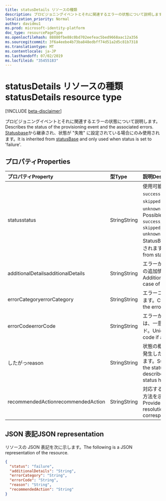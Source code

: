 ```yaml
---
title: statusDetails リソースの種類
description: プロビジョニングイベントとそれに関連するエラーの状態について説明します。
localization_priority: Normal
author: davidmu1
ms.prod: microsoft-identity-platform
doc_type: resourcePageType
ms.openlocfilehash: 88880fbe88c0bd702eefeac5bed9668aac12a356
ms.sourcegitcommit: 3f6a4eebe4b73ba848edbff74d51a2d5c81b7318
ms.translationtype: MT
ms.contentlocale: ja-JP
ms.lasthandoff: 07/02/2019
ms.locfileid: "35455183"
---
```

# <a name="statusdetails-resource-type"></a><span data-ttu-id="b2ab3-103">statusDetails リソースの種類</span><span class="sxs-lookup"><span data-stu-id="b2ab3-103">statusDetails resource type</span></span>

[!INCLUDE [beta-disclaimer](../../includes/beta-disclaimer.md)]

<span data-ttu-id="b2ab3-104">プロビジョニングイベントとそれに関連するエラーの状態について説明します。</span><span class="sxs-lookup"><span data-stu-id="b2ab3-104">Describes the status of the provisioning event and the associated errors.</span></span> <span data-ttu-id="b2ab3-105">[Statusbase](/graph/api/resources/statusbase?view=graph-rest-beta)から継承され、状態が "失敗" に設定されている場合にのみ使用されます。</span><span class="sxs-lookup"><span data-stu-id="b2ab3-105">It is inherited from [statusBase](/graph/api/resources/statusbase?view=graph-rest-beta) and only used when status is set to 'failure'.</span></span>  

## <a name="properties"></a><span data-ttu-id="b2ab3-106">プロパティ</span><span class="sxs-lookup"><span data-stu-id="b2ab3-106">Properties</span></span>

| <span data-ttu-id="b2ab3-107">プロパティ</span><span class="sxs-lookup"><span data-stu-id="b2ab3-107">Property</span></span>     | <span data-ttu-id="b2ab3-108">型</span><span class="sxs-lookup"><span data-stu-id="b2ab3-108">Type</span></span>        | <span data-ttu-id="b2ab3-109">説明</span><span class="sxs-lookup"><span data-stu-id="b2ab3-109">Description</span></span> |
|:-------------|:------------|:------------|
|<span data-ttu-id="b2ab3-110">status</span><span class="sxs-lookup"><span data-stu-id="b2ab3-110">status</span></span>|<span data-ttu-id="b2ab3-111">String</span><span class="sxs-lookup"><span data-stu-id="b2ab3-111">String</span></span>|<span data-ttu-id="b2ab3-112">使用可能な値: `success`、`failure`、`skipped`、`unknownFutureValue`。</span><span class="sxs-lookup"><span data-stu-id="b2ab3-112">Possible values are: `success`, `failure`, `skipped`, `unknownFutureValue`.</span></span> <span data-ttu-id="b2ab3-113">StatusBase から継承されます。</span><span class="sxs-lookup"><span data-stu-id="b2ab3-113">Inherited from statusBase.</span></span>|
|<span data-ttu-id="b2ab3-114">additionalDetails</span><span class="sxs-lookup"><span data-stu-id="b2ab3-114">additionalDetails</span></span>|<span data-ttu-id="b2ab3-115">String</span><span class="sxs-lookup"><span data-stu-id="b2ab3-115">String</span></span>|<span data-ttu-id="b2ab3-116">エラーが発生した場合の追加情報。</span><span class="sxs-lookup"><span data-stu-id="b2ab3-116">Additional details in case of error.</span></span>|
|<span data-ttu-id="b2ab3-117">errorCategory</span><span class="sxs-lookup"><span data-stu-id="b2ab3-117">errorCategory</span></span>|<span data-ttu-id="b2ab3-118">String</span><span class="sxs-lookup"><span data-stu-id="b2ab3-118">String</span></span>|<span data-ttu-id="b2ab3-119">エラーコードを分類します。</span><span class="sxs-lookup"><span data-stu-id="b2ab3-119">Categorizes the error code.</span></span>|
|<span data-ttu-id="b2ab3-120">errorCode</span><span class="sxs-lookup"><span data-stu-id="b2ab3-120">errorCode</span></span>|<span data-ttu-id="b2ab3-121">String</span><span class="sxs-lookup"><span data-stu-id="b2ab3-121">String</span></span>|<span data-ttu-id="b2ab3-122">エラーが発生した場合は、一意のエラーコード。</span><span class="sxs-lookup"><span data-stu-id="b2ab3-122">Unique error code if any occurred.</span></span>|
|<span data-ttu-id="b2ab3-123">したがっ</span><span class="sxs-lookup"><span data-stu-id="b2ab3-123">reason</span></span>|<span data-ttu-id="b2ab3-124">String</span><span class="sxs-lookup"><span data-stu-id="b2ab3-124">String</span></span>|<span data-ttu-id="b2ab3-125">状態の概要と、状態が発生した理由を説明します。</span><span class="sxs-lookup"><span data-stu-id="b2ab3-125">Summarizes the status and describes why the status happened.</span></span>|
|<span data-ttu-id="b2ab3-126">recommendedAction</span><span class="sxs-lookup"><span data-stu-id="b2ab3-126">recommendedAction</span></span>|<span data-ttu-id="b2ab3-127">String</span><span class="sxs-lookup"><span data-stu-id="b2ab3-127">String</span></span>|<span data-ttu-id="b2ab3-128">対応するエラーの解決方法を示します。</span><span class="sxs-lookup"><span data-stu-id="b2ab3-128">Provides the resolution for the corresponding error.</span></span>|

## <a name="json-representation"></a><span data-ttu-id="b2ab3-129">JSON 表記</span><span class="sxs-lookup"><span data-stu-id="b2ab3-129">JSON representation</span></span>

<span data-ttu-id="b2ab3-130">リソースの JSON 表記を次に示します。</span><span class="sxs-lookup"><span data-stu-id="b2ab3-130">The following is a JSON representation of the resource.</span></span>

<!-- {
  "blockType": "resource",
  "optionalProperties": [

  ],
  "@odata.type": "microsoft.graph.statusDetails",
  "baseType": "microsoft.graph.statusBase"
}-->

```json
{
  "status": "failure",
  "additionalDetails": "String",
  "errorCategory": "String",
  "errorCode": "String",
  "reason": "String",
  "recommendedAction": "String"
}
```

<!-- uuid: 16cd6b66-4b1a-43a1-adaf-3a886856ed98
2019-02-04 14:57:30 UTC -->
<!-- {
  "type": "#page.annotation",
  "description": "statusDetails resource",
  "keywords": "",
  "section": "documentation",
  "tocPath": ""
}-->
